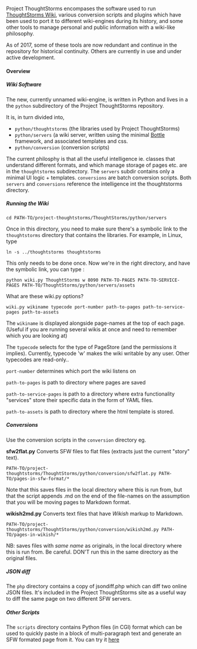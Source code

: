 Project ThoughtStorms encompases the software used to run [ThoughtStorms Wiki](http://thoughtstorms.info), various conversion scripts and plugins which have been used to port it to different wiki-engines during its history, and some other tools to manage personal and public information with a wiki-like philosophy.

As of 2017, some of these tools are now redundant and continue in the repository for historical continuity. Others are currently in use and under active development.

#### Overview

##### Wiki Software

The new, currently unnamed wiki-engine, is written in Python and lives in a the `python` subdirectory of the Project ThoughtStorms repository.

It is, in turn divided into,

 * `python/thoughtstorms` (the libraries used by Project ThoughtStorms)
 * `python/servers` (a wiki server, written using the minimal [Bottle](http://bottlepy.org/docs/dev/) framework, and associated templates and css.
 * `python/conversion` (conversion scripts)
 
The current philosphy is that all the useful intelligence ie. classes that understand different formats, and which manage storage of pages etc. are in the `thoughtstorms` subdirectory. The `servers` subdir contains only a minimal UI logic + templates. `conversions` are batch conversion scripts. Both `servers` and `conversions` reference the intelligence int the thoughtstorms directory.


##### Running the Wiki

	cd PATH-TO/project-thoughtstorms/ThoughtStorms/python/servers

Once in this directory, you need to make sure there's a symbolic link to the `thoughtstorms` directory that contains the libraries. For example, in Linux, type

    ln -s ../thoughtstorms thoughtstorms

This only needs to be done once. Now we're in the right directory, and have the symbolic link, you can type :
	
	python wiki.py ThoughtStorms w 8090 PATH-TO-PAGES PATH-TO-SERVICE-PAGES PATH-TO/ThoughtStorms/python/servers/assets

What are these wiki.py options?

    wiki.py wikiname typecode port-number path-to-pages path-to-service-pages path-to-assets
    
The `wikiname` is displayed alongside page-names at the top of each page. (Useful if you are running several wikis at once and need to remember which you are looking at)

The `typecode` selects for the type of PageStore (and the permissions it implies). Currently, typecode 'w' makes the wiki writable by any user. Other typecodes are read-only..

`port-number` determines which port the wiki listens on

`path-to-pages` is path to directory where pages are saved

`path-to-service-pages` is path to a directory where extra functionality "services" store their specific data in the form of YAML files.

`path-to-assets` is path to directory where the html template is stored.

##### Conversions

Use the conversion scripts in the `conversion` directory eg.

**sfw2flat.py** Converts SFW files to flat files (extracts just the current "story" text). 

    PATH-TO/project-thoughtstorms/ThoughtStorms/python/conversion/sfw2flat.py PATH-TO/pages-in-sfw-format/* 

Note that this saves files in the local directory where this is run from, but that the script appends .md on the end of the file-names on the assumption that you will be moving pages to Markdown format.


**wikish2md.py** Converts text files that have *Wikish* markup to Markdown. 

    PATH-TO/project-thoughtstorms/ThoughtStorms/python/conversion/wikish2md.py PATH-TO/pages-in-wikish/* 
    
NB: saves files with *same name* as originals, in the local directory where this is run from. Be careful. DON'T run this in the same directory as the original files.



##### JSON diff

The `php` directory contains a copy of jsondiff.php which can diff two online JSON files. It's included in the Project ThoughtStorms site as a useful way to diff the same page on two different SFW servers.

##### Other Scripts

The `scripts` directory contains Python files (in CGI) format which can be used to quickly paste in a block of multi-paragraph text and generate an SFW formated page from it. You can try it [here](http://project.thoughtstorms.info/paste.html)


